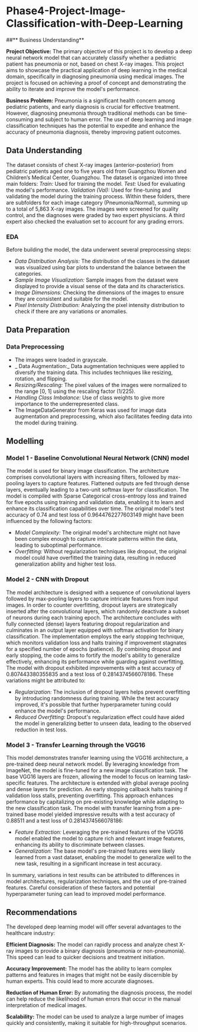 # **Phase4-Project-Image-Classification-with-Deep-Learning**
##** Business Understanding**

**Project Objective:**
The primary objective of this project is to develop a deep neural network model that can accurately classify whether a pediatric patient has pneumonia or not, based on chest X-ray images. This project aims to showcase the practical application of deep learning in the medical domain, specifically in diagnosing pneumonia using medical images. The project is focused on achieving a proof of concept and demonstrating the ability to iterate and improve the model's performance.

**Business Problem:**
Pneumonia is a significant health concern among pediatric patients, and early diagnosis is crucial for effective treatment. However, diagnosing pneumonia through traditional methods can be time-consuming and subject to human error. The use of deep learning and image classification techniques has the potential to expedite and enhance the accuracy of pneumonia diagnosis, thereby improving patient outcomes.

## **Data Understanding**
The dataset consists of chest X-ray images (anterior-posterior) from pediatric patients aged one to five years old from Guangzhou Women and Children’s Medical Center, Guangzhou. The dataset is organized into three main folders:
_Train:_ Used for training the model.
_Test:_ Used for evaluating the model's performance.
_Validation (Val):_ Used for fine-tuning and validating the model during the training process.
Within these folders, there are subfolders for each image category (Pneumonia/Normal), summing up to a total of 5,863 X-ray images. The images were screened for quality control, and the diagnoses were graded by two expert physicians. A third expert also checked the evaluation set to account for any grading errors.

### **EDA**
Before building the model, the data underwent several preprocessing steps:
- _Data Distribution Analysis:_ The distribution of the classes in the dataset was visualized using bar plots to understand the balance between the categories.
- _Sample Image Visualization:_ Sample images from the dataset were displayed to provide a visual sense of the data and its characteristics.
- _Image Dimensions:_ Checking the dimensions of the images to ensure they are consistent and suitable for the model.
- _Pixel Intensity Distribution:_ Analyzing the pixel intensity distribution to check if there are any variations or anomalies.

## **Data Preparation**
### **Data Preprocessing**
- The images were loaded in grayscale.
- _ Data Augmentation:_ Data augmentation techniques were applied to diversify the training data. This includes techniques like resizing, rotation, and flipping.
- _Resizing/Rescaling:_ The pixel values of the images were normalized to the range [0, 1] using the rescaling factor (1/225).
- _Handling Class Imbalance:_ Use of class weights to give more importance to the underrepresented class.
- The ImageDataGenerator from Keras was used for image data augmentation and preprocessing, which also facilitates feeding data into the model during training.
  
## **Modelling**
### **Model 1 - Baseline Convolutional Neural Network (CNN) model**
The model is used for binary image classification. The architecture comprises convolutional layers with increasing filters, followed by max-pooling layers to capture features. Flattened outputs are fed through dense layers, eventually leading to a two-unit softmax layer for classification. The model is compiled with Sparse Categorical cross-entropy loss and trained for five epochs using training and validation data, enabling it to learn and enhance its classification capabilities over time. 
The original model's test accuracy of 0.74 and test loss of 0.9644762277603149 might have been influenced by the following factors:
- _Model Complexity:_ The original model's architecture might not have been complex enough to capture intricate patterns within the data, leading to suboptimal performance.
- _Overfitting:_ Without regularization techniques like dropout, the original model could have overfitted the training data, resulting in reduced generalization ability and higher test loss.


### **Model 2 - CNN with Dropout**
The model architecture is designed with a sequence of convolutional layers followed by max-pooling layers to capture intricate features from input images. In order to counter overfitting, dropout layers are strategically inserted after the convolutional layers, which randomly deactivate a subset of neurons during each training epoch. The architecture concludes with fully connected (dense) layers featuring dropout regularization and culminates in an output layer equipped with softmax activation for binary classification. The implementation employs the early stopping technique, which monitors validation loss and halts training if improvement stagnates for a specified number of epochs (patience). By combining dropout and early stopping, the code aims to fortify the model's ability to generalize effectively, enhancing its performance while guarding against overfitting.
The model with dropout exhibited improvements with a test accuracy of 0.807443380355835 and a test loss of 0.2814374566078186. These variations might be attributed to:
- _Regularization:_ The inclusion of dropout layers helps prevent overfitting by introducing randomness during training. While the test accuracy improved, it's possible that further hyperparameter tuning could enhance the model's performance.
- _Reduced Overfitting:_ Dropout's regularization effect could have aided the model in generalizing better to unseen data, leading to the observed reduction in test loss.

### **Model 3 - Transfer Learning through the VGG16**
This model demonstrates transfer learning using the VGG16 architecture, a pre-trained deep neural network model. By leveraging knowledge from ImageNet, the model is fine-tuned for a new image classification task. The base VGG16 layers are frozen, allowing the model to focus on learning task-specific features. The architecture is extended with global average pooling and dense layers for prediction. An early stopping callback halts training if validation loss stalls, preventing overfitting. This approach enhances performance by capitalizing on pre-existing knowledge while adapting to the new classification task.
The model with transfer learning from a pre-trained base model yielded impressive results with a test accuracy of 0.88511 and a test loss of 0.2814374566078186:
- _Feature Extraction:_ Leveraging the pre-trained features of the VGG16 model enabled the model to capture rich and relevant image features, enhancing its ability to discriminate between classes.
- _Generalization:_ The base model's pre-trained features were likely learned from a vast dataset, enabling the model to generalize well to the new task, resulting in a significant increase in test accuracy.


In summary, variations in test results can be attributed to differences in model architectures, regularization techniques, and the use of pre-trained features. Careful consideration of these factors and potential hyperparameter tuning can lead to improved model performance.


## **Recommendations**
The developed deep learning model will offer several advantages to the healthcare industry:

**Efficient Diagnosis:** The model can rapidly process and analyze chest X-ray images to provide a binary diagnosis (pneumonia or non-pneumonia). This speed can lead to quicker decisions and treatment initiation.

**Accuracy Improvement:** The model has the ability to learn complex patterns and features in images that might not be easily discernible by human experts. This could lead to more accurate diagnoses.

**Reduction of Human Error:** By automating the diagnosis process, the model can help reduce the likelihood of human errors that occur in the manual interpretation of medical images.

**Scalability:** The model can be used to analyze a large number of images quickly and consistently, making it suitable for high-throughput scenarios.


